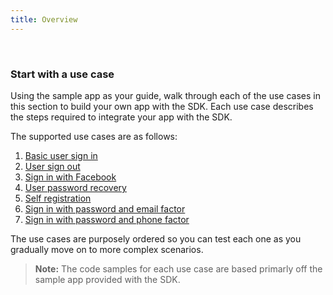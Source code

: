```yaml
---
title: Overview
---
```


<ApiLifecycle access="ie" /><br>

### Start with a use case

Using the sample app as your guide, walk through each of the use cases in
this section to build your own app with the SDK. Each use case describes
the steps required to integrate your app with the SDK.

The supported use cases are as follows:

1. [Basic user sign in](/docs/guides/oie-embedded-sdk-use-cases/aspnet/oie-embedded-sdk-use-case-basic-sign-in/)
1. [User sign out](/docs/guides/oie-embedded-sdk-use-cases/aspnet/oie-embedded-sdk-use-case-basic-sign-out/)
1. [Sign in with Facebook](/docs/guides/oie-embedded-sdk-use-cases/aspnet/oie-embedded-sdk-use-case-sign-in-soc-idp/)
1. [User password recovery](/docs/guides/oie-embedded-sdk-use-cases/aspnet/oie-embedded-sdk-use-case-pwd-recovery-mfa/)
1. [Self registration](/docs/guides/oie-embedded-sdk-use-cases/aspnet/oie-embedded-sdk-use-case-self-reg/)
1. [Sign in with password and email factor](/docs/guides/oie-embedded-sdk-use-cases/aspnet/oie-embedded-sdk-use-case-sign-in-pwd-email/)
1. [Sign in with password and phone factor](/docs/guides/oie-embedded-sdk-use-cases/aspnet/oie-embedded-sdk-use-case-sign-in-pwd-phone/)

The use cases are purposely ordered so you can test each one as you gradually
move on to more complex scenarios.

> **Note:** The code samples for each use case are based primarly off the
sample app provided with the SDK.
